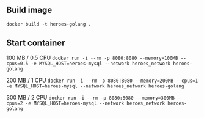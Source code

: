 ## Build image

`docker build -t heroes-golang .`

## Start container

100 MB / 0.5 CPU
`docker run -i --rm -p 8080:8080 --memory=100MB --cpus=0.5 -e MYSQL_HOST=heroes-mysql --network heroes_network heroes-golang`

200 MB / 1 CPU
`docker run -i --rm -p 8080:8080 --memory=200MB --cpus=1 -e MYSQL_HOST=heroes-mysql --network heroes_network heroes-golang`

300 MB / 2 CPU
`docker run -i --rm -p 8080:8080 --memory=300MB --cpus=2 -e MYSQL_HOST=heroes-mysql --network heroes_network heroes-golang`